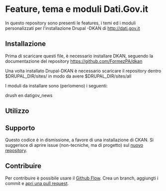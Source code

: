 # Feature, tema e moduli Dati.Gov.it

In questo repository sono presenti le features, i temi ed i moduli personalizzati per l'installazione Drupal -DKAN di http://dati.gov.it

## Installazione

Prima di scaricare questi file, è necessario installare DKAN, seguendo la documentazione del repository https://github.com/FormezPA/dkan

Una volta installato Drupal-DKAN è necessario scaricare il repository dentro $DRUPAL_DIR/sites/
in modo da avere $DRUPAL_DIR/sites/all

I moduli da installare sono (perlomeno) i seguenti:

drush en datigov_news




## Utilizzo


## Supporto

Questo codice è in dismissione, a favore di una installazione di CKAN. Si suggerisce di aprire issue (non-tecniche, ma di progetto) sul [nuovo repository](https://github.com/italia/dati.gov.it/issues).

## Contribuire

Per contribuire è possibile usare il [Github Flow](https://guides.github.com/introduction/flow/). Crea un branch, aggiungti i commit e [apri una pull request](https://github.com/FormezPA/dkan-datigov/compare).
